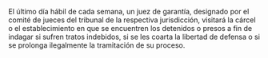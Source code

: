 El último día hábil de cada semana, un juez de garantía, designado por el comité de jueces del tribunal de la respectiva jurisdicción, visitará la cárcel o el establecimiento en que se encuentren los detenidos o presos a fin de indagar si sufren tratos indebidos, si se les coarta la libertad de defensa o si se prolonga ilegalmente la tramitación de su proceso.
